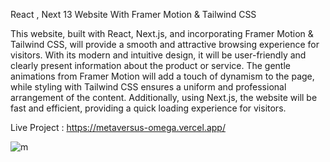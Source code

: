 React , Next 13 Website With Framer Motion & Tailwind CSS

This website, built with React, Next.js, and incorporating Framer Motion & Tailwind CSS, will provide a smooth and attractive browsing experience for visitors. With its modern and intuitive design, it will be user-friendly and clearly present information about the product or service. The gentle animations from Framer Motion will add a touch of dynamism to the page, while styling with Tailwind CSS ensures a uniform and professional arrangement of the content. Additionally, using Next.js, the website will be fast and efficient, providing a quick loading experience for visitors.

Live Project : https://metaversus-omega.vercel.app/

![m](https://user-images.githubusercontent.com/57075208/220953053-0952a15a-1c47-4318-b698-a5d5841c0042.png)
